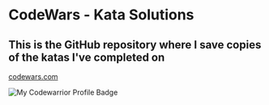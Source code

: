# CodeWars - Kata Solutions

## This is the GitHub repository where I save copies of the katas I've completed on
[codewars.com](https://www.codewars.com/)

![My Codewarrior Profile Badge](https://www.codewars.com/users/luanperosa/badges/large)
